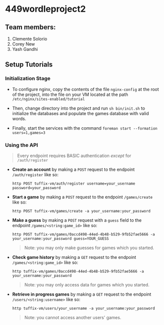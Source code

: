 # 449wordleproject2

## Team members:

1. Clemente Solorio
2. Corey New
3. Yash Gandhi

## Setup Tutorials

### Initialization Stage 

- To configure nginx, copy the contents of the file `nginx-config` at the root of the project, into the file on your VM located at the path `/etc/nginx/sites-enabled/tutorial`

- Then, change directory into the project and run `sh bin/init.sh` to initialize the databases and populate the games database with valid words.

- Finally, start the services with the command `foreman start --formation users=1,games=3`

### Using the API

> Every endpoint requires BASIC authentication _except_ for `/auth/register`

- **Create an account** by making a `POST` request to the endpoint `/auth/register` like so:

  `http POST tuffix-vm/auth/register username=your_username password=your_password`

- **Start a game** by making a `POST` request to the endpoint `/games/create` like so:

  `http POST tuffix-vm/games/create -a your_username:your_password`

- **Make a guess** by making a `POST` request with a `guess` field to the endpoint `/games/<string:game_id>` like so:

  `http POST tuffix-vm/games/0accd498-44ed-4b48-b529-9fb52fae5666 -a your_username:your_password guess=YOUR_GUESS`

  > Note: you may only make guesses for games which you started.

- **Check game history** by making a `GET` request to the endpoint `/games/<string:game_id>` like so:

  `http tuffix-vm/games/0accd498-44ed-4b48-b529-9fb52fae5666 -a your_username:your_password`

  > Note: you may only access data for games which you started.

- **Retrieve in progress games** by making a `GET` request to the endpoint `/users/<string:username>` like so:

  `http tuffix-vm/users/your_username -a your_username:your_password`

  > Note: you cannot access another users' games.
